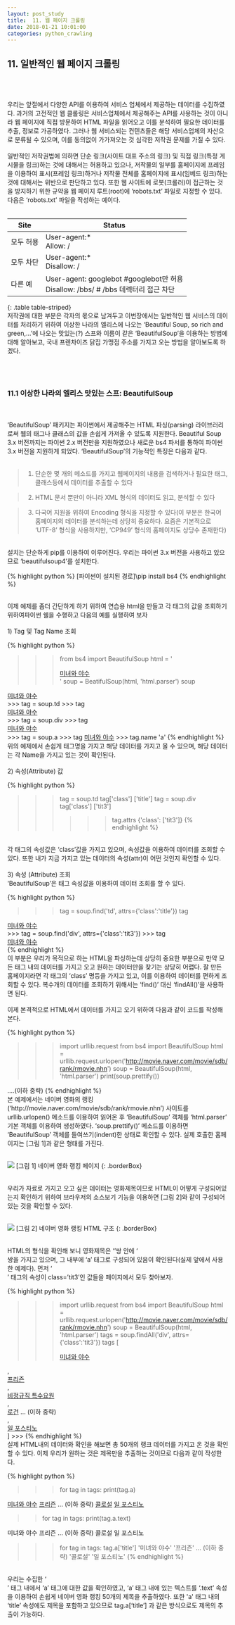 ```yaml
---
layout: post_study
title:  11. 웹 페이지 크롤링
date: 2018-01-21 10:01:00
categories: python_crawling
---
```

## 11. 일반적인 웹 페이지 크롤링
<br/><br/><br/>
우리는 앞절에서 다양한 API를 이용하여 서비스 업체에서 제공하는 데이터를 수집하였다. 과거의 고전적인 웹 클롤링은 서비스업체에서 제공해주는 API를 사용하는 것이 아니라 웹 페이지에 직접 방문하여 HTML 파일을 읽어오고 이를 분석하여 필요한 데이터를 추출, 정보로 가공하였다. 그러나 웹 서비스되는 컨텐츠들은 해당 서비스업체의 자산으로 분류될 수 있으며, 이를 동의없이 가가져오는 것 심각한 저작권 문제를 가질 수 있다.
<br/><br/>
일반적인 저작권법에 의하면 단순 링크(사이트 대표 주소의 링크) 및 직접 링크(특정 게시물을 링크)하는 것에 대해서는 허용하고 있으나, 저작물의 일부를 홈페이지에 프레임을 이용하여 표시(프레임 링크)하거나 저작물 전체를 홈페이지에 표시(임베드 링크)하는 것에 대해서는 위반으로 판단하고 있다. 또한 웹 사이트에 로봇(크롤러)이 접근하는 것을 방지하기 위한 규약을 웹 페이지 루트(root)에 ‘robots.txt’ 파일로 지정할 수 있다. 다음은 ‘robots.txt’ 파일을 작성하는 예이다.
<br/><br/>

| Site | Status |
|--------|--------|
| 모두 허용 | User-agent:*<br/>Allow: / |
| 모두 차단	| User-agent:*<br/>Disallow: / |
| 다른 예 | User-agent: googlebot	#googlebot만 허용<br/>Disallow: /bbs/    # /bbs 데렉터리 접근 차단 |
{: .table table-striped}
<br/>
저작권에 대한 부분은 각자의 몫으로 남겨두고 이번장에서는 일반적인 웹 서비스의 데이터를 처리하기 위하여 이상한 나라의 엘리스에 나오는 ‘Beautiful Soup, so rich and green,…’에 나오는 맛있는(?) 스프와 이름이 같은 ‘BeautifulSoup’을 이용하는 방법에 대해 알아보고, 국내 프렌차이즈 닭집 가맹점 주소를 가지고 오는 방법을 알아보도록 하겠다.
<br/><br/><br/><br/>
### 11.1 이상한 나라의 엘리스 맛있는 스프: BeautifulSoup
<br/><br/>
‘BeautifulSoup’ 패키지는 파이썬에서 제공해주는 HTML 파싱(parsing) 라이브러리로써 웹의 태그나 클래스의 값을 손쉽게 가져올 수 있도록 지원한다. Beautiful Soup 3.x 버전까지는 파이썬 2.x 버전만을 지원하였으나 새로운 bs4 파서를 통하여 파이썬 3.x 버전을 지원하게 되었다. ‘BeautifulSoup’의 기능적인 특징은 다음과 같다.
<br/><br/>
> 1) 단순한 몇 개의 메소드를 가지고 웹페이지의 내용을 검색하거나 필요한 태그, 클래스등에서 데이터를 추출할 수 있다

> 2) HTML 문서 뿐만이 아니라 XML 형식의 데이터도 읽고, 분석할 수 있다

> 3) 다국어 지원을 위하여 Encoding 형식을 지정할 수 있다(이 부분은 한국어 홈페이지의 데이터를 분석하는데 상당히 중요하다. 요즘은 기본적으로 ‘UTF-8’ 형식을 사용하지만, ‘CP949’ 형식의 홈페이지도 상당수 존재한다)

<br/>
설치는 단순하게 pip를 이용하여 이루어진다. 우리는 파이썬 3.x 버전을 사용하고 있으므로 ‘beautifulsoup4’를 설치한다.

{% highlight python %}
[파이썬이 설치된 경로]\\pip install bs4
{% endhighlight %}

<br/>
이제 예제를 좀더 간단하게 하기 위하여 연습용 html을 만들고 각 태그의 값을 조회하기 위하여파이썬 쉘을 수행하고 다음의 예를 실행하여 보자
<br/><br/>
1) Tag 및 Tag Name 조회

{% highlight python %}
>>> from bs4 import BeautifulSoup
>>> html = '<td class="title"><div class="tit3"><a href="/movie/bi/mi/basic.nhn?code=136872" title="미녀와 야수">미녀와 야수</a></div></td>'
>>> soup = BeatifulSoup(html, 'html.parser')
>>> soup
<td class="title"><div class="tit3"><a href="/movie/bi/mi/basic.nhn?code=136872" title="미녀와 야수">미녀와 야수</a></div></td>
>>> tag = soup.td
>>> tag
<td class="title"><div class="tit3"><a href="/movie/bi/mi/basic.nhn?code=136872" title="미녀와 야수">미녀와 야수</a></div></td>
>>> tag = soup.div
>>> tag
<div class="tit3"><a href="/movie/bi/mi/basic.nhn?code=136872" title="미녀와 야수">미녀와 야수</a></div>
>>> tag = soup.a
>>> tag
<a href="/movie/bi/mi/basic.nhn?code=136872" title="미녀와 야수">미녀와 야수</a>
>>> tag.name
'a'
{% endhighlight %}

<br/>
위의 예제에서 손쉽게 태그명을 가지고 해당 데이터를 가지고 올 수 있으며, 해당 데이터는 각 Name을 가지고 있는 것이 확인된다.
<br/><br/>
2) 속성(Attribute) 값

{% highlight python %}
>>> tag = soup.td
>>> tag['class']
['title']
>>> tag = soup.div
>>> tag['class']
['tit3']
>>> >>> tag.attrs
{'class': ['tit3']}
{% endhighlight %}

<br/>
각 태그의 속성값은 ‘class’값을 가지고 있으며, 속성값을 이용하여 데이터를 조회할 수 있다. 또한 내가 지금 가지고 있는 데이터의 속성(attr)이 어떤 것인지 확인할 수 있다.
<br/><br/>
3) 속성 (Attribute) 조회
<br/>
‘BeautifulSoup’은 태그 속성값을 이용하여 데이터 조회를 할 수 있다.

{% highlight python %}
>>> tag = soup.find('td', attrs={'class':'title'})
>>> tag
<td class="title"><div class="tit3"><a href="/movie/bi/mi/basic.nhn?code=136872" title="미녀와 야수">미녀와 야수</a></div></td>
>>> tag = soup.find('div', attrs={'class':'tit3'})
>>> tag
<div class="tit3"><a href="/movie/bi/mi/basic.nhn?code=136872" title="미녀와 야수">미녀와 야수</a></div>
{% endhighlight %}

<br/>
이 부분은 우리가 목적으로 하는 HTML을 파싱하는데 상당히 중요한 부분으로 만약 모든 <td> 태그 내의 데이터를 가지고 오고 원하는 데이터만을 찾기는 상당히 어렵다. 잘 만든 홈페이지라면 각 태그의 ‘class’ 명등을 가지고 있고, 이를 이용하여 데이터를 편하게 조회할 수 있다. 복수개의 데이터를 조회하기 위해서는 ‘find()’ 대신 ‘findAll()’을 사용하면 된다.
<br/><br/>
이제 본격적으로 HTML에서 데이터를 가지고 오기 위하여 다음과 같이 코드를 작성해 본다.

{% highlight python %}
>>> import urllib.request
>>> from bs4 import BeautifulSoup
>>> html = urllib.request.urlopen('http://movie.naver.com/movie/sdb/rank/rmovie.nhn')
>>> soup = BeautifulSoup(html, 'html.parser')
>>> print(soup.prettify())
<!DOCTYPE html>
<html>
 <head>
  <meta content="text/html; charset=utf-8" http-equiv="Content-Type">
   <meta content="IE=edge" http-equiv="X-UA-Compatible">
    <meta content="http://imgmovie.naver.com/today/naverme/naverme_profile.jpg" property="me2:image"/>
    <meta content="네이버영화 " property="me2:post_tag"/>
    <meta content="네이버영화" property="me2:category1"/>
    ....(이하 중략)
<!-- //Footer -->
  </div>
 </body>
</html>
{% endhighlight %}

<br/>
본 예제에서는 네이버 영화의 랭킹(‘http://movie.naver.com/movie/sdb/rank/rmovie.nhn’) 사이트를 urllib.urlopen() 메소드를 이용하여 읽어온 후 ‘BeautifulSoup’ 객체를 ‘html.parser’ 기본 객체를 이용하여 생성하였다. ‘soup.prettify()’ 메소드를 이용하면 ‘BeautifulSoup’ 객체를 들여쓰기(indent)한 상태로 확인할 수 있다. 실제 호출한 홈페이지는 [그림 1]과 같은 형태를 가진다.
<br/><br/>

![](/asset/study/python_crawling/3/24.png)
[그림 1] 네이버 영화 랭킹 페이지
{: .borderBox}

<br/>
우리가 자료로 가지고 오고 싶은 데이터는 영화제목이므로 HTML이 어떻게 구성되어있는지 확인하기 위하여 브라우저의 소스보기 기능을 이용하면 [그림 2]와 같이 구성되어 있는 것을 확인할 수 있다.
<br/><br/>

![](/asset/study/python_crawling/3/25.png)
[그림 2] 네이버 영화 랭킹 HTML 구조
{: .borderBox}

<br/>
HTML의 형식을 확인해 보니 영화제목은 ‘<td>’쌍 안에 ‘<div>쌍을 가지고 있으며, 그 내부에 ‘a’ 태그로 구성되어 있음이 확인된다(실제 앞에서 사용한 예제다). 먼저 ‘<div>’ 태그의 속성이 class=’tit3’인 값들을 페이지에서 모두 찾아보자.

{% highlight python %}
>>> import urllib.request
>>> from bs4 import BeautifulSoup
>>> html = urllib.request.urlopen('http://movie.naver.com/movie/sdb/rank/rmovie.nhn')
>>> soup = BeautifulSoup(html, 'html.parser')
tags = soup.findAll('div', attrs={'class':'tit3'})
>>> tags
[<div class="tit3">
<a href="/movie/bi/mi/basic.nhn?code=136872" title="미녀와 야수">미녀와 야수</a>
</div>, <div class="tit3">
<a href="/movie/bi/mi/basic.nhn?code=146517" title="프리즌">프리즌</a>
</div>, <div class="tit3">
<a href="/movie/bi/mi/basic.nhn?code=152161" title="비정규직 특수요원">비정규직 특수요원</a>
</div>, <div class="tit3">
<a href="/movie/bi/mi/basic.nhn?code=117787" title="로건">로건</a>
… (이하 중략)
</div>, <div class="tit3">
<a href="/movie/bi/mi/basic.nhn?code=17796" title="일 포스티노">일 포스티노</a>
</div>]
>>>
{% endhighlight %}

<br/>
실제 HTML내의 데이터와 확인을 해보면 총 50개의 랭크 데이터를 가지고 온 것을 확인할 수 있다. 이제 우리가 원하는 것은 제목만을 추출하는 것이므로 다음과 같이 작성한다.

{% highlight python %}
>>> for tag in tags:
	print(tag.a)

<a href="/movie/bi/mi/basic.nhn?code=136872" title="미녀와 야수">미녀와 야수</a>
<a href="/movie/bi/mi/basic.nhn?code=146517" title="프리즌">프리즌</a>
… (이하 중략)
<a href="/movie/bi/mi/basic.nhn?code=143499" title="콜로설">콜로설</a>
<a href="/movie/bi/mi/basic.nhn?code=17796" title="일 포스티노">일 포스티노</a>

>> for tag in tags:
	print(tag.a.text)

미녀와 야수
프리즌
… (이하 중략)
콜로설
일 포스티노

>>> for tag in tags:
	tag.a['title']
'미녀와 야수'
'프리즌'
… (이하 중략)
'콜로설'
'일 포스티노'
{% endhighlight %}

<br/>
우리는 수집한 ‘<div>’ 태그 내에서 ‘a’ 태그에 대한 값을 확인하였고, ‘a’ 태그 내에 있는 텍스트를 ‘.text’ 속성을 이용하여 손쉽게 네이버 영화 랭킹 50개의 제목을 추출하였다. 또한 'a' 태그 내의 ‘title’ 속성에도 제목을 포함하고 있으므로 tag.a[‘title’] 과 같은 방식으로도 제목의 추출이 가능하다.
